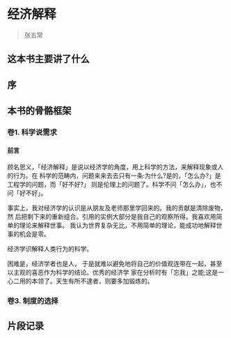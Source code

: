 # 经济解释
> 张五常

## 这本书主要讲了什么


## 序


## 本书的骨骼框架
### 卷1. 科学说需求

#### 前言
顾名思义，「经济解释」是说以经济学的角度，用上科学的方法，来解释现象或人的行为。在 科学的范畴内，问题来来去去只有一条:为什么?是的，「怎么办?」是工程学的问题，而「好不好?」 则是伦理上的问题了。科学不问「怎么办」，也不问「好不好」。

事实上，我对经济学的认识是从朋友及老师那里学回来的。我的贡献是清除废物，然 后把剩下来的重新组合。引用的实例大部分是我自己的观察所得。我喜欢用简单的理论来解释世事。 我认为世界复杂无比，不用简单的理论，能成功地解释世事的机会是零。

经济学识解释人类行为的科学。

困难是，经济学者也是人， 于是就难以避免地将自己的价值观连带在一起，甚至以主观的喜恶作为科学的结论。优秀的经济学 家在分析时有「忘我」之能;这是一心二用的本领了。天生有所不逮者，则要多加锻炼的。

### 卷3. 制度的选择


## 片段记录
